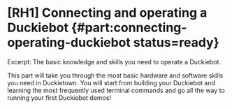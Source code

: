# [RH1] Connecting and operating a Duckiebot {#part:connecting-operating-duckiebot status=ready}

Excerpt:  The basic knowledge and skills you need to operate a Duckiebot.

This part will take you through the most basic hardware and software skills you need in Duckietown. You will start from building your Duckiebot and learning the most frequently used terminal commands and go all the way to running your first Duckiebot demos!

<minitoc/>
